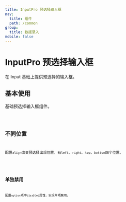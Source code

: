 ```yaml
---
title: InputPro 预选择输入框
nav:
  title: 组件
  path: /common
group:
  title: 数据录入
mobile: false
---
```


# InputPro 预选择输入框

在 Input 基础上提供预选择的输入框。

## 基本使用

基础预选择输入框组件。

<code src="./demos/index1.tsx" />

## 不同位置

配置`align`改变预选择出现位置，有`left`、`right`、`top`、`bottom`四个位置。

<code src="./demos/index2.tsx" />

## 单独禁用

配置`option`项中`disabled`属性，实现单项禁用。

<code src="./demos/index3.tsx" />

<API />

